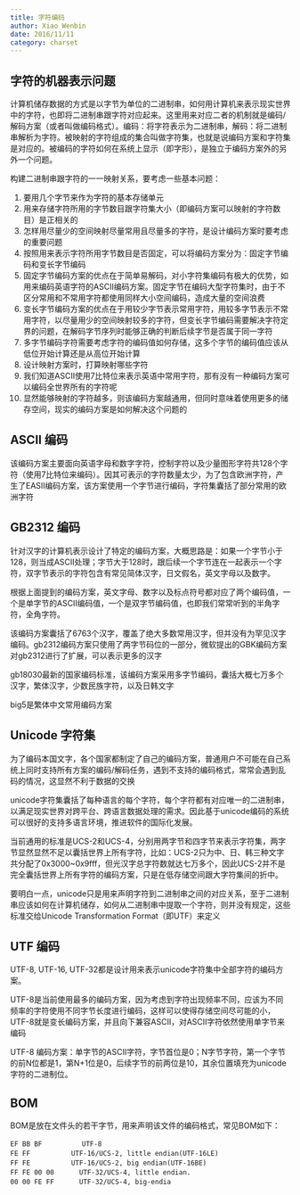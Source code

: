 ```yaml
---
title: 字符编码
author: Xiao Wenbin
date: 2016/11/11
category: charset
---
```


## 字符的机器表示问题

计算机储存数据的方式是以字节为单位的二进制串，如何用计算机来表示现实世界中的字符，也即将二进制串跟字符对应起来。这里用来对应二者的机制就是编码/解码方案（或者叫做编码格式）。编码：将字符表示为二进制串，解码：将二进制串解析为字符。被映射的字符组成的集合叫做字符集，也就是说编码方案和字符集是对应的。被编码的字符如何在系统上显示（即字形），是独立于编码方案外的另外一个问题。

构建二进制串跟字符的一一映射关系，要考虑一些基本问题：

1. 要用几个字节来作为字符的基本存储单元
2. 用来存储字符所用的字节数目跟字符集大小（即编码方案可以映射的字符数目）是正相关的
3. 怎样用尽量少的空间映射尽量常用且尽量多的字符，是设计编码方案时要考虑的重要问题
4. 按照用来表示字符所用字节数目是否固定，可以将编码方案分为：固定字节编码和变长字节编码
5. 固定字节编码方案的优点在于简单易解码，对小字符集编码有极大的优势，如用来编码英语字符的ASCII编码方案。固定字节在编码大型字符集时，由于不区分常用和不常用字符都使用同样大小空间编码，造成大量的空间浪费
6. 变长字节编码方案的优点在于用较少字节表示常用字符，用较多字节表示不常用字符，以尽量用少的空间映射较多的字符，但变长字节编码需要解决字符定界的问题，在解码字节序列时能够正确的判断后续字节是否属于同一字符
7. 多字节编码字符需要考虑字符的编码值如何存储，这多个字节的编码值应该从低位开始计算还是从高位开始计算
8. 设计映射方案时，打算映射哪些字符
9. 我们知道ASCII使用7比特位来表示英语中常用字符，那有没有一种编码方案可以编码全世界所有的字符呢
10. 显然能够映射的字符越多，则该编码方案越通用，但同时意味着使用更多的储存空间，现实的编码方案是如何解决这个问题的


## ASCII 编码

该编码方案主要面向英语字母和数字字符，控制字符以及少量图形字符共128个字符（使用7比特位来编码）。因其可表示的字符数量太少，为了包含欧洲字符，产生了EASII编码方案，该方案使用一个字节进行编码，字符集囊括了部分常用的欧洲字符

## GB2312 编码

针对汉字的计算机表示设计了特定的编码方案，大概思路是：如果一个字节小于128，则当成ASCII处理；字节大于128时，跟后续一个字节连在一起表示一个字符，双字节表示的字符包含有常见简体汉字，日文假名，英文字母以及数字。

根据上面提到的编码方案，英文字母、数字以及标点符号都对应了两个编码值，一个是单字节的ASCII编码值，一个是双字节编码值，也即我们常常听到的半角字符，全角字符。

该编码方案囊括了6763个汉字，覆盖了绝大多数常用汉字，但并没有为罕见汉字编码。gb2312编码方案只使用了两字节码位的一部分，微软提出的GBK编码方案对gb2312进行了扩展，可以表示更多的汉字

gb18030最新的国家编码标准，该编码方案采用多字节编码，囊括大概七万多个汉字，繁体汉字，少数民族字符，以及日韩文字

big5是繁体中文常用编码方案

## Unicode 字符集

为了编码本国文字，各个国家都制定了自己的编码方案，普通用户不可能在自己系统上同时支持所有方案的编码/解码任务，遇到不支持的编码格式，常常会遇到乱码的情况，这显然不利于数据的交换

unicode字符集囊括了每种语言的每个字符，每个字符都有对应唯一的二进制串，以满足现实世界对跨平台、跨语言数据处理的需求。因此基于unicode编码的系统可以很好的支持多语言环境，推进软件的国际化发展。

当前通用的标准是UCS-2和UCS-4，分别用两字节和四字节来表示字符集，两字节显然显然不足以囊括世界上所有字符，比如：UCS-2只为中、日、韩三种文字共分配了0x3000~0x9fff，但光汉字总字符数就达七万多个，因此UCS-2并不是完全囊括世界上所有字符的编码方案，只是在低存储空间跟大字符集间的折中。

要明白一点，unicode只是用来声明字符到二进制串之间的对应关系，至于二进制串应该如何在计算机储存，如何从二进制串中提取一个字符，则并没有规定，这些标准交给Unicode Transformation Format（即UTF）来定义

## UTF 编码

UTF-8, UTF-16, UTF-32都是设计用来表示unicode字符集中全部字符的编码方案。

UTF-8是当前使用最多的编码方案，因为考虑到字符出现频率不同，应该为不同频率的字符使用不同字节长度进行编码，这样可以使得存储空间尽可能的小，UTF-8就是变长编码方案，并且向下兼容ASCII，对ASCII字符依然使用单字节来编码

UTF-8 编码方案：单字节的ASCII字符，字节首位是0；N字节字符，第一个字节的前N位都是1，第N+1位是0，后续字节的前两位是10，其余位置填充为unicode字符的二进制位。


## BOM
BOM是放在文件头的若干字节，用来声明该文件的编码格式，常见BOM如下：

	EF BB BF　　　 	UTF-8
	FE FF　　　　　	UTF-16/UCS-2, little endian(UTF-16LE)
	FF FE　　　　　	UTF-16/UCS-2, big endian(UTF-16BE)
	FF FE 00 00　　	UTF-32/UCS-4, little endian.
	00 00 FE FF　　	UTF-32/UCS-4, big-endia

